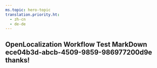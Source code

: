 ```yaml
---
ms.topic: hero-topic
translation.priority.ht: 
  - zh-cn
  - de-de
---
```

## OpenLocalization Workflow Test MarkDown ece04b3d-abcb-4509-9859-986977200d9e thanks!

